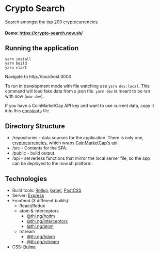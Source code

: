 # Crypto Search

Search amongst the top 200 cryptocurrencies.
#### Demo: https://crypto-search.now.sh/

## Running the application
```
yarn install
yarn build
yarn start
```
Navigate to http://localhost:3000

To run in development mode with file watching use `yarn dev:local`. This command will load fake data from a json file.
`yarn dev` is meant to be ran with now (`now dev`).

If you have a CoinMarketCap API key and want to use current data, copy it into this [constants](./repositories/constants.js) file.

## Directory Structure

- /repositories - data sources for the application. There is only one, [cryptocurrencies](./repositories/cryptocurrencies.js), which wraps [CoinMarketCap's](https://coinmarketcap.com/api/documentation/v1/) api.
- /src - Contents for the SPA.
- /public - build output.
- /api - serverless functions that mirror the local server file, so the app can be deployed to the now.sh platform.

## Technologies
- Build tools: [Rollup](https://rollupjs.org/guide/en/), [babel](https://babeljs.io/), [PostCSS](https://postcss.org/)
- Server: [Express](https://expressjs.com/)
- Frontend (3 different builds):
  - React/Redux
  - atom & interceptors
    - [@thi.ng/hodm](https://github.com/thi-ng/umbrella/tree/master/packages/hdom)
    - [@thi.ng/interceptors](https://github.com/thi-ng/umbrella/tree/master/packages/interceptors)
    - [@thi.ng/atom](https://github.com/thi-ng/umbrella/tree/master/packages/atom)
  - rstream
    - [@thi.ng/hdom](https://github.com/thi-ng/umbrella/tree/master/packages/hdom)
    - [@thi.ng/rstream](https://github.com/thi-ng/umbrella/tree/master/packages/rstream)
- CSS: [Bulma](https://bulma.io/)
